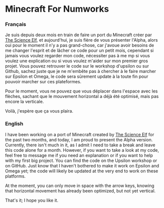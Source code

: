 # Minecraft For Numworks
### Français
Je suis depuis deux mois en train de faire un port du Minecraft créer par [The Science Elf](https://youtu.be/Bj9CiMO66xk?si=0DMY277__RtemISO), et aujourd'hui, je suis fière de vous présenter l'Alpha, alors oui pour le moment il n'y a pas grand-chose, car j'avoue avoir besoins de me changer l'esprit et de lâcher ce code pour un petit mois, cependant si jamais vous voulez regarder mon code, nécessiter pas à me mp si vous voulez une explication ou si vous voulez m'aider sur mon premier gros projet. Vous pouvez retrouver le code sur le workshop d'upsilon ou sur Github, sachez juste que je ne m'embête pas à chercher à le faire marcher sur Epsilon et Omega, le code sera sûrement update à la toute fin pour pouvoir marcher sur ces plateformes.

Pour le moment, vous ne pouvez que vous déplacer dans l'espace avec les flèches, sachant que le mouvement horizontal a déjà été optimisé, mais pas encore la verticale.

Voilà, j'espère que ça vous plaira.

### English
I have been working on a port of Minecraft created by [The Science Elf](https://youtu.be/Bj9CiMO66xk?si=0DMY277__RtemISO) for the past two months, and today, I am proud to present the Alpha version. Currently, there isn't much in it, as I admit I need to take a break and leave this code alone for a month. However, if you want to take a look at my code, feel free to message me if you need an explanation or if you want to help with my first big project. You can find the code on the Upsilon workshop or on GitHub. Just know that I haven't bothered to make it work on Epsilon and Omega yet; the code will likely be updated at the very end to work on these platforms.

At the moment, you can only move in space with the arrow keys, knowing that horizontal movement has already been optimized, but not yet vertical.

That's it; I hope you like it.
